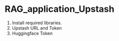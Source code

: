 # RAG_application_Upstash

1. Install required libraries.
2. Upstash URL and Token
3. Huggingface Token
